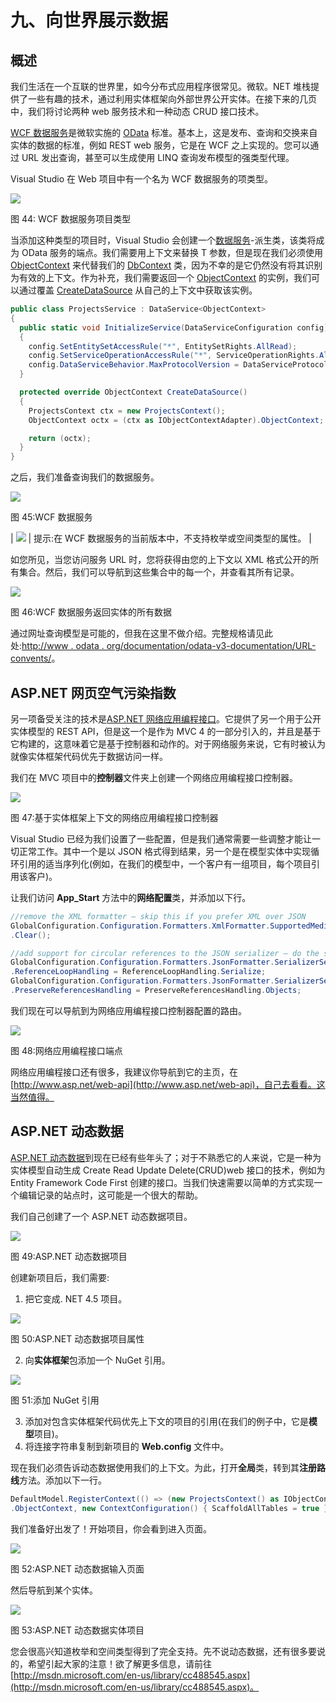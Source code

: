 # 九、向世界展示数据

## 概述

我们生活在一个互联的世界里，如今分布式应用程序很常见。微软。NET 堆栈提供了一些有趣的技术，通过利用实体框架向外部世界公开实体。在接下来的几页中，我们将讨论两种 web 服务技术和一种动态 CRUD 接口技术。

[WCF 数据服务](http://msdn.microsoft.com/en-us/library/cc668792.aspx)是微软实施的 [OData](http://www.odata.org) 标准。基本上，这是发布、查询和交换来自实体的数据的标准，例如 REST web 服务，它是在 WCF 之上实现的。您可以通过 URL 发出查询，甚至可以生成使用 LINQ 查询发布模型的强类型代理。

Visual Studio 在 Web 项目中有一个名为 WCF 数据服务的项类型。

![](img/image077.jpg)

图 44: WCF 数据服务项目类型

当添加这种类型的项目时，Visual Studio 会创建一个[数据服务<T>](http://msdn.microsoft.com/en-us/library/cc646779.aspx)-派生类，该类将成为 OData 服务的端点。我们需要用上下文来替换 T 参数，但是现在我们必须使用 [ObjectContext](http://msdn.microsoft.com/en-us/library/system.data.objects.objectcontext.aspx) 来代替我们的 [DbContext](http://msdn.microsoft.com/en-us/library/system.data.entity.dbcontext.aspx) 类，因为不幸的是它仍然没有将其识别为有效的上下文。作为补充，我们需要返回一个 [ObjectContext](http://msdn.microsoft.com/en-us/library/system.data.objects.objectcontext.aspx) 的实例，我们可以通过覆盖 [CreateDataSource](http://msdn.microsoft.com/en-us/library/cc646746.aspx) 从自己的上下文中获取该实例。

```cs
public class ProjectsService : DataService<ObjectContext>
{
  public static void InitializeService(DataServiceConfiguration config)
  {
    config.SetEntitySetAccessRule("*", EntitySetRights.AllRead);
    config.SetServiceOperationAccessRule("*", ServiceOperationRights.All);
    config.DataServiceBehavior.MaxProtocolVersion = DataServiceProtocolVersion.V3;
  }

  protected override ObjectContext CreateDataSource()
  {
    ProjectsContext ctx = new ProjectsContext();
    ObjectContext octx = (ctx as IObjectContextAdapter).ObjectContext;

    return (octx);
  }
}

```

之后，我们准备查询我们的数据服务。

![](img/image078.jpg)

图 45:WCF 数据服务

| ![](img/tip.png) | 提示:在 WCF 数据服务的当前版本中，不支持枚举或空间类型的属性。 |

如您所见，当您访问服务 URL 时，您将获得由您的上下文以 XML 格式公开的所有集合。然后，我们可以导航到这些集合中的每一个，并查看其所有记录。

![](img/image079.jpg)

图 46:WCF 数据服务返回实体的所有数据

通过网址查询模型是可能的，但我在这里不做介绍。完整规格请见此处:[http://www . odata . org/documentation/odata-v3-documentation/URL-convents/](http://www.odata.org/documentation/odata-v3-documentation/url-conventions/)。

## ASP.NET 网页空气污染指数

另一项备受关注的技术是[ASP.NET 网络应用编程接口](http://www.asp.net/web-api)。它提供了另一个用于公开实体模型的 REST API，但是这一个是作为 MVC 4 的一部分引入的，并且是基于它构建的，这意味着它是基于控制器和动作的。对于网络服务来说，它有时被认为就像实体框架代码优先于数据访问一样。

我们在 MVC 项目中的**控制器**文件夹上创建一个网络应用编程接口控制器。

![](img/image080.jpg)

图 47:基于实体框架上下文的网络应用编程接口控制器

Visual Studio 已经为我们设置了一些配置，但是我们通常需要一些调整才能让一切正常工作。其中一个是以 JSON 格式得到结果，另一个是在模型实体中实现循环引用的适当序列化(例如，在我们的模型中，一个客户有一组项目，每个项目引用该客户)。

让我们访问 **App_Start** 方法中的**网络配置**类，并添加以下行。

```cs
//remove the XML formatter – skip this if you prefer XML over JSON
GlobalConfiguration.Configuration.Formatters.XmlFormatter.SupportedMediaTypes
.Clear();

//add support for circular references to the JSON serializer – do the same for XML
GlobalConfiguration.Configuration.Formatters.JsonFormatter.SerializerSettings
.ReferenceLoopHandling = ReferenceLoopHandling.Serialize;
GlobalConfiguration.Configuration.Formatters.JsonFormatter.SerializerSettings
.PreserveReferencesHandling = PreserveReferencesHandling.Objects;

```

我们现在可以导航到为网络应用编程接口控制器配置的路由。

![](img/image081.jpg)

图 48:网络应用编程接口端点

网络应用编程接口还有很多，我建议你导航到它的主页，在[http://www.asp.net/web-api](http://www.asp.net/web-api)，自己去看看。这当然值得。

## ASP.NET 动态数据

[ASP.NET 动态数据](http://msdn.microsoft.com/en-us/library/cc488545.aspx)到现在已经有些年头了；对于不熟悉它的人来说，它是一种为实体模型自动生成 Create Read Update Delete(CRUD)web 接口的技术，例如为 Entity Framework Code First 创建的接口。当我们快速需要以简单的方式实现一个编辑记录的站点时，这可能是一个很大的帮助。

我们自己创建了一个 ASP.NET 动态数据项目。

![](img/image082.jpg)

图 49:ASP.NET 动态数据项目

创建新项目后，我们需要:

1.  把它变成. NET 4.5 项目。

![](img/image083.jpg)

图 50:ASP.NET 动态数据项目属性

2.  向**实体框架**包添加一个 NuGet 引用。

![](img/image084.jpg)

图 51:添加 NuGet 引用

3.  添加对包含实体框架代码优先上下文的项目的引用(在我们的例子中，它是**模型**项目)。
4.  将连接字符串复制到新项目的 **Web.config** 文件中。

现在我们必须告诉动态数据使用我们的上下文。为此，打开**全局**类，转到其**注册路线**方法。添加以下一行。

```cs
DefaultModel.RegisterContext(() => (new ProjectsContext() as IObjectContextAdapter)
.ObjectContext, new ContextConfiguration() { ScaffoldAllTables = true });

```

我们准备好出发了！开始项目，你会看到进入页面。

![](img/image085.jpg)

图 52:ASP.NET 动态数据输入页面

然后导航到某个实体。

![](img/image086.jpg)

图 53:ASP.NET 动态数据实体项目

您会很高兴知道枚举和空间类型得到了完全支持。先不说动态数据，还有很多要说的，希望引起大家的注意！欲了解更多信息，请前往[http://msdn.microsoft.com/en-us/library/cc488545.aspx](http://msdn.microsoft.com/en-us/library/cc488545.aspx)。